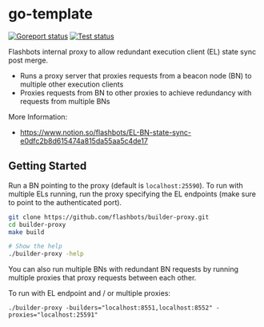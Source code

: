 # go-template

[![Goreport status](https://goreportcard.com/badge/github.com/flashbots/builder-proxy)](https://goreportcard.com/report/github.com/flashbots/builder-proxy)
[![Test status](https://github.com/flashbots/builder-proxy/workflows/Checks/badge.svg)](https://github.com/flashbots/builder-proxy/actions?query=workflow%3A%22Checks%22)

Flashbots internal proxy to allow redundant execution client (EL) state sync post merge.

* Runs a proxy server that proxies requests from a beacon node (BN) to multiple other execution clients
* Proxies requests from BN to other proxies to achieve redundancy with requests from multiple BNs

More Information:

* https://www.notion.so/flashbots/EL-BN-state-sync-e0dfc2b8d615474a815da55aa5c4de17

## Getting Started

Run a BN pointing to the proxy (default is `localhost:25590`). To run with multiple ELs running, run the proxy specifying the EL endpoints (make sure to point to the authenticated port). 

```bash
git clone https://github.com/flashbots/builder-proxy.git
cd builder-proxy
make build

# Show the help
./builder-proxy -help
```

You can also run multiple BNs with redundant BN requests by running multiple proxies that proxy requests between each other.

To run with EL endpoint and / or multiple proxies:

```
./builder-proxy -builders="localhost:8551,localhost:8552" -proxies="localhost:25591"
```
